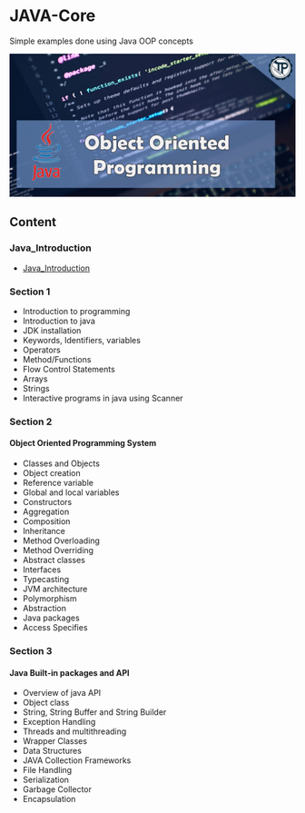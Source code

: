 # JAVA-Core
Simple examples done using Java OOP concepts

![JAVA-Core](JavCore.jpg)

## Content

### Java_Introduction
* [Java_Introduction](Java_Introduction)



### Section 1
* Introduction to programming 
* Introduction to java 
* JDK installation 
* Keywords, Identifiers, variables 
* Operators 
* Method/Functions 
* Flow Control Statements 
* Arrays 
* Strings 
* Interactive programs in java using Scanner

### Section 2
#### Object Oriented Programming System
- Classes and Objects
- Object creation
- Reference variable
- Global and local variables
- Constructors
- Aggregation
- Composition
- Inheritance 
- Method Overloading
- Method Overriding
- Abstract classes
- Interfaces
- Typecasting
- JVM architecture
- Polymorphism
- Abstraction
- Java packages
- Access Specifies

### Section 3
####  Java Built-in packages and API
* Overview of java API
* Object class
* String, String Buffer and String Builder
* Exception Handling
* Threads and multithreading
* Wrapper Classes
* Data Structures
* JAVA Collection Frameworks
* File Handling
* Serialization
* Garbage Collector
* Encapsulation